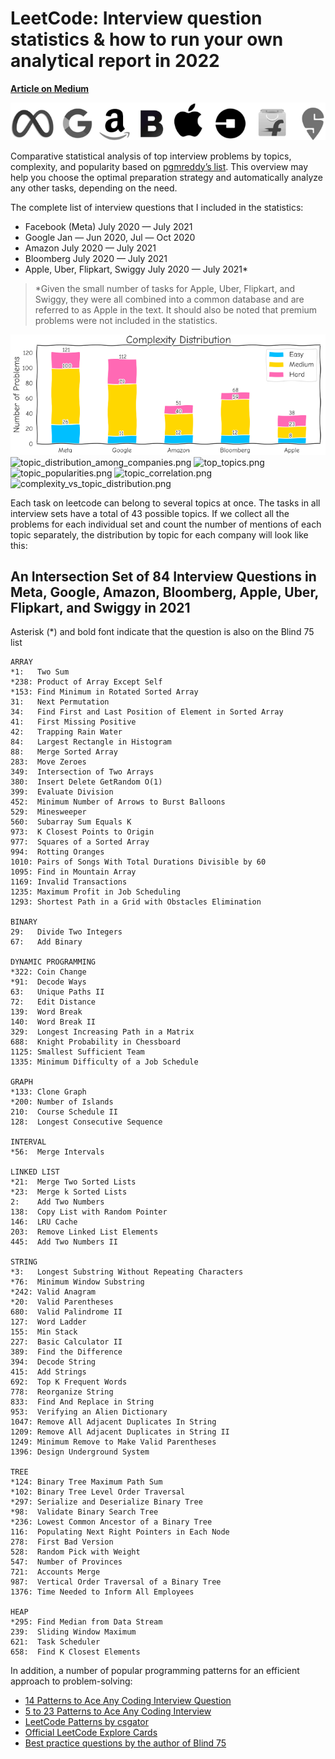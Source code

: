 # LeetCode: Interview question statistics & how to run your own analytical report in 2022

**[Article on Medium](https://medium.com/@apetsiuk/leetcode-interview-question-statistics-how-to-run-your-own-analytical-report-in-2022-1b202ae48902)**

![companies' logos](images/companies.png)

Comparative statistical analysis of top interview problems by topics, complexity, and popularity based on [pgmreddy’s list](https://leetcode.com/discuss/interview-question/1376426/facebook-interview-questions-july-2020-july-2021). This overview may help you choose the optimal preparation strategy and automatically analyze any other tasks, depending on the need.

The complete list of interview questions that I included in the statistics:
* Facebook (Meta) July 2020 — July 2021
* Google Jan — Jun 2020, Jul — Oct 2020
* Amazon July 2020 — July 2021
* Bloomberg July 2020 — July 2021
* Apple, Uber, Flipkart, Swiggy July 2020 — July 2021*

> *Given the small number of tasks for Apple, Uber, Flipkart, and Swiggy, they were all combined into a common database and are referred to as Apple in the text. It should also be noted that premium problems were not included in the statistics.

![overall complexity](images/overall_complexity.png)
![topic_distribution_among_companies.png](topic_distribution_among_companies.png)
![top_topics.png](top_topics.png)
![topic_popularities.png](topic_popularities.png)
![topic_correlation.png](topic_correlation.png)
![complexity_vs_topic_distribution.png](complexity_vs_topic_distribution.png)

Each task on leetcode can belong to several topics at once. The tasks in all interview sets have a total of 43 possible topics. If we collect all the problems for each individual set and count the number of mentions of each topic separately, the distribution by topic for each company will look like this:


## An Intersection Set of 84 Interview Questions in Meta, Google, Amazon, Bloomberg, Apple, Uber, Flipkart, and Swiggy in 2021

Asterisk (*) and bold font indicate that the question is also on the Blind 75 list
```
ARRAY
*1:   Two Sum
*238: Product of Array Except Self
*153: Find Minimum in Rotated Sorted Array
31:   Next Permutation
34:   Find First and Last Position of Element in Sorted Array
41:   First Missing Positive
42:   Trapping Rain Water
84:   Largest Rectangle in Histogram
88:   Merge Sorted Array
283:  Move Zeroes
349:  Intersection of Two Arrays
380:  Insert Delete GetRandom O(1)
399:  Evaluate Division
452:  Minimum Number of Arrows to Burst Balloons
529:  Minesweeper
560:  Subarray Sum Equals K
973:  K Closest Points to Origin
977:  Squares of a Sorted Array
994:  Rotting Oranges
1010: Pairs of Songs With Total Durations Divisible by 60
1095: Find in Mountain Array
1169: Invalid Transactions
1235: Maximum Profit in Job Scheduling
1293: Shortest Path in a Grid with Obstacles Elimination

BINARY
29:   Divide Two Integers
67:   Add Binary

DYNAMIC PROGRAMMING
*322: Coin Change
*91:  Decode Ways
63:   Unique Paths II
72:   Edit Distance
139:  Word Break
140:  Word Break II
329:  Longest Increasing Path in a Matrix
688:  Knight Probability in Chessboard
1125: Smallest Sufficient Team
1335: Minimum Difficulty of a Job Schedule

GRAPH
*133: Clone Graph
*200: Number of Islands
210:  Course Schedule II
128:  Longest Consecutive Sequence

INTERVAL
*56:  Merge Intervals

LINKED LIST
*21:  Merge Two Sorted Lists
*23:  Merge k Sorted Lists
2:    Add Two Numbers
138:  Copy List with Random Pointer
146:  LRU Cache
203:  Remove Linked List Elements
445:  Add Two Numbers II

STRING
*3:   Longest Substring Without Repeating Characters
*76:  Minimum Window Substring
*242: Valid Anagram
*20:  Valid Parentheses
680:  Valid Palindrome II
127:  Word Ladder
155:  Min Stack
227:  Basic Calculator II
389:  Find the Difference
394:  Decode String
415:  Add Strings
692:  Top K Frequent Words
778:  Reorganize String
833:  Find And Replace in String
953:  Verifying an Alien Dictionary
1047: Remove All Adjacent Duplicates In String
1209: Remove All Adjacent Duplicates in String II
1249: Minimum Remove to Make Valid Parentheses
1396: Design Underground System

TREE
*124: Binary Tree Maximum Path Sum
*102: Binary Tree Level Order Traversal
*297: Serialize and Deserialize Binary Tree
*98:  Validate Binary Search Tree
*236: Lowest Common Ancestor of a Binary Tree
116:  Populating Next Right Pointers in Each Node
278:  First Bad Version
528:  Random Pick with Weight
547:  Number of Provinces
721:  Accounts Merge
987:  Vertical Order Traversal of a Binary Tree
1376: Time Needed to Inform All Employees

HEAP
*295: Find Median from Data Stream
239:  Sliding Window Maximum
621:  Task Scheduler
658:  Find K Closest Elements
```

In addition, a number of popular programming patterns for an efficient approach to problem-solving:

* [14 Patterns to Ace Any Coding Interview Question](https://hackernoon.com/14-patterns-to-ace-any-coding-interview-question-c5bb3357f6ed)
* [5 to 23 Patterns to Ace Any Coding Interview](https://hackernoon.com/5-to-23-patterns-to-ace-any-coding-interview)
* [LeetCode Patterns by csgator](https://medium.com/leetcode-patterns)
* [Official LeetCode Explore Cards](https://leetcode.com/explore/)
* [Best practice questions by the author of Blind 75](https://www.techinterviewhandbook.org/best-practice-questions)




